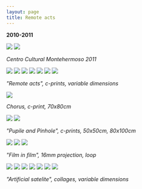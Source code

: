 ```yaml
---
layout: page
title: Remote acts
---
```

**2010-2011**

<img src="/public/Screen Shot 2018-03-07 at 11.43.36.png">

<img src="/public/actos remotos geral(7).jpg">

_Centro Cultural Montehermoso 2011_

<img src="/public/Screen Shot 2018-03-07 at 11.43.36.png">

<img src="/public/actos remotos geral(4).jpg">

<img src="/public/farrallyHall final 100x155_bea 40x25 para PILAR.jpg">

<img src="/public/2velas pyromagnet portfolio.jpg">

<img src="/public/mirage flugplatz werneuchen portfolio.jpg">

<img src="/public/o estereoscopista2b portfolio.jpg">

<img src="/public/fonte nuvens portfolio.jpg">

_"Remote acts", c-prints, variable dimensions_

<img src="/public/fila sombra portfolio.jpg">

_Chorus, c-print, 70x80cm_

<img src="/public/pupile and pinhole.png">

<img src="/public/pinhole espelho final portfolio.jpg">

_"Pupile and Pinhole", c-prints, 50x50cm, 80x100cm_  




<img src="/public/Screen Shot 2018-03-07 at 11.43.36.png">

<img src="/public/actos remotos geral (5).jpg">

<img src="/public/cascata gelada small.jpg">

_"Film in film", 16mm projection, loop_

<img src="/public/Screen Shot 2018-03-07 at 11.43.36.png">

<img src="/public/colagens fata morgana+montanha ponte.jpg">

<img src="/public/actos remotos geral (1).jpg">

<img src="/public/colagens parede.jpg">

<img src="/public/colagem chines 2 frames.jpg">

<img src="/public/fata morgana 1 portfolio.jpg">

<img src="/public/fata morgana 2 portfolio.jpg">

_"Artificial satelite", collages, variable dimensions_


